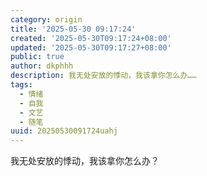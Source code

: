 ```yaml
---
category: origin
title: '2025-05-30 09:17:24'
created: '2025-05-30T09:17:24+08:00'
updated: '2025-05-30T09:17:27+08:00'
public: true
author: dkphhh
description: 我无处安放的悸动，我该拿你怎么办……
tags:
  - 情绪
  - 自我
  - 文艺
  - 随笔
uuid: 20250530091724uahj
---
```


我无处安放的悸动，我该拿你怎么办？

